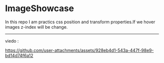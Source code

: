 # ImageShowcase
In this repo I am practics css position and transform properties.If we hover images z-index will be change.<hr>
viedo : 

https://github.com/user-attachments/assets/928eb4d1-543a-447f-98e9-bd14d74f6a12

